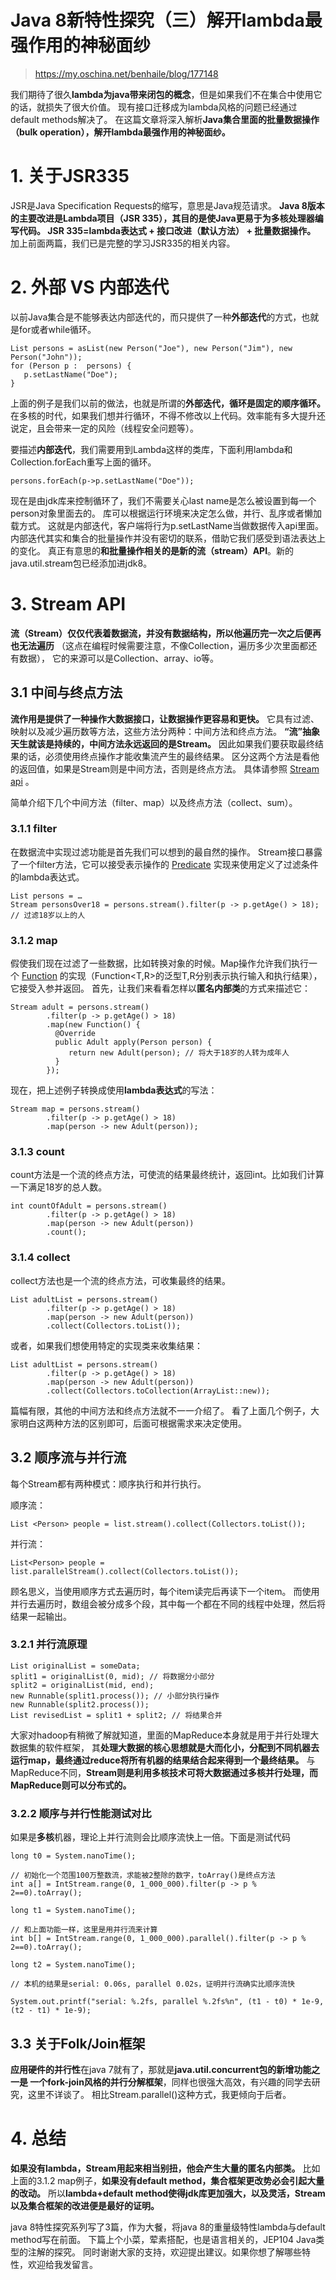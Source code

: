 

Java 8新特性探究（三）解开lambda最强作用的神秘面纱
======
> https://my.oschina.net/benhaile/blog/177148


我们期待了很久**lambda为java带来闭包的概念**，但是如果我们不在集合中使用它的话，就损失了很大价值。
现有接口迁移成为lambda风格的问题已经通过default methods解决了。
在这篇文章将深入解析**Java集合里面的批量数据操作（bulk operation），解开lambda最强作用的神秘面纱。**


# 1. 关于JSR335
JSR是Java Specification Requests的缩写，意思是Java规范请求。
**Java 8版本的主要改进是Lambda项目（JSR 335），其目的是使Java更易于为多核处理器编写代码。
JSR 335=lambda表达式 + 接口改进（默认方法） + 批量数据操作。**
加上前面两篇，我们已是完整的学习JSR335的相关内容。


# 2. 外部 VS 内部迭代
以前Java集合是不能够表达内部迭代的，而只提供了一种**外部迭代**的方式，也就是for或者while循环。

```
List persons = asList(new Person("Joe"), new Person("Jim"), new Person("John"));
for (Person p :  persons) {
   p.setLastName("Doe");
}
```
上面的例子是我们以前的做法，也就是所谓的**外部迭代，循环是固定的顺序循环。**
在多核的时代，如果我们想并行循环，不得不修改以上代码。效率能有多大提升还说定，且会带来一定的风险（线程安全问题等）。

要描述**内部迭代**，我们需要用到Lambda这样的类库，下面利用lambda和Collection.forEach重写上面的循环。
```
persons.forEach(p->p.setLastName("Doe"));
```
现在是由jdk库来控制循环了，我们不需要关心last name是怎么被设置到每一个person对象里面去的。
库可以根据运行环境来决定怎么做，并行、乱序或者懒加载方式。
这就是内部迭代，客户端将行为p.setLastName当做数据传入api里面。
内部迭代其实和集合的批量操作并没有密切的联系，借助它我们感受到语法表达上的变化。
真正有意思的**和批量操作相关的是新的流（stream）API**。新的java.util.stream包已经添加进jdk8。


# 3. Stream API
**流（Stream）仅仅代表着数据流，并没有数据结构，所以他遍历完一次之后便再也无法遍历**
（这点在编程时候需要注意，不像Collection，遍历多少次里面都还有数据），
它的来源可以是Collection、array、io等。

## 3.1 中间与终点方法
**流作用是提供了一种操作大数据接口，让数据操作更容易和更快。**
它具有过滤、映射以及减少遍历数等方法，这些方法分两种：中间方法和终点方法。
**“流”抽象天生就该是持续的，中间方法永远返回的是Stream。**
因此如果我们要获取最终结果的话，必须使用终点操作才能收集流产生的最终结果。
区分这两个方法是看他的返回值，如果是Stream则是中间方法，否则是终点方法。
具体请参照 [Stream api](https://docs.oracle.com/javase/8/docs/api/java/util/stream/Stream.html) 。

简单介绍下几个中间方法（filter、map）以及终点方法（collect、sum）。

### 3.1.1 filter
在数据流中实现过滤功能是首先我们可以想到的最自然的操作。
Stream接口暴露了一个filter方法，它可以接受表示操作的 [Predicate](https://docs.oracle.com/javase/8/docs/api/java/util/function/Predicate.html)
实现来使用定义了过滤条件的lambda表达式。

```
List persons = …
Stream personsOver18 = persons.stream().filter(p -> p.getAge() > 18); // 过滤18岁以上的人
```

### 3.1.2 map
假使我们现在过滤了一些数据，比如转换对象的时候。Map操作允许我们执行一个 [Function](https://docs.oracle.com/javase/8/docs/api/java/util/function/Function.html)
的实现（Function<T,R>的泛型T,R分别表示执行输入和执行结果），它接受入参并返回。
首先，让我们来看看怎样以**匿名内部类**的方式来描述它：
```
Stream adult = persons.stream()
        .filter(p -> p.getAge() > 18)
        .map(new Function() {
          @Override
          public Adult apply(Person person) {
             return new Adult(person); // 将大于18岁的人转为成年人
          }
        });
```
现在，把上述例子转换成使用**lambda表达式**的写法：
```
Stream map = persons.stream()
        .filter(p -> p.getAge() > 18)
        .map(person -> new Adult(person));
```

### 3.1.3 count
count方法是一个流的终点方法，可使流的结果最终统计，返回int。比如我们计算一下满足18岁的总人数。
```
int countOfAdult = persons.stream()
        .filter(p -> p.getAge() > 18)
        .map(person -> new Adult(person))
        .count();
```

### 3.1.4 collect
collect方法也是一个流的终点方法，可收集最终的结果。
```
List adultList = persons.stream()
        .filter(p -> p.getAge() > 18)
        .map(person -> new Adult(person))
        .collect(Collectors.toList());
```
或者，如果我们想使用特定的实现类来收集结果：
```
List adultList = persons.stream()
        .filter(p -> p.getAge() > 18)
        .map(person -> new Adult(person))
        .collect(Collectors.toCollection(ArrayList::new));
```

篇幅有限，其他的中间方法和终点方法就不一一介绍了。
看了上面几个例子，大家明白这两种方法的区别即可，后面可根据需求来决定使用。

## 3.2 顺序流与并行流
每个Stream都有两种模式：顺序执行和并行执行。

顺序流：
```
List <Person> people = list.stream().collect(Collectors.toList());
```
并行流：
```
List<Person> people = list.parallelStream().collect(Collectors.toList());
```
顾名思义，当使用顺序方式去遍历时，每个item读完后再读下一个item。
而使用并行去遍历时，数组会被分成多个段，其中每一个都在不同的线程中处理，然后将结果一起输出。

### 3.2.1 并行流原理
```
List originalList = someData;
split1 = originalList(0, mid); // 将数据分小部分
split2 = originalList(mid, end);
new Runnable(split1.process()); // 小部分执行操作
new Runnable(split2.process());
List revisedList = split1 + split2; // 将结果合并
```
大家对hadoop有稍微了解就知道，里面的MapReduce本身就是用于并行处理大数据集的软件框架，
其**处理大数据的核心思想就是大而化小，分配到不同机器去运行map，最终通过reduce将所有机器的结果结合起来得到一个最终结果。**
与MapReduce不同，**Stream则是利用多核技术可将大数据通过多核并行处理，而MapReduce则可以分布式的。**

### 3.2.2 顺序与并行性能测试对比
如果是**多核**机器，理论上并行流则会比顺序流快上一倍。下面是测试代码
```
long t0 = System.nanoTime();

// 初始化一个范围100万整数流，求能被2整除的数字，toArray()是终点方法
int a[] = IntStream.range(0, 1_000_000).filter(p -> p % 2==0).toArray();

long t1 = System.nanoTime();

// 和上面功能一样，这里是用并行流来计算
int b[] = IntStream.range(0, 1_000_000).parallel().filter(p -> p % 2==0).toArray();

long t2 = System.nanoTime();

// 本机的结果是serial: 0.06s, parallel 0.02s，证明并行流确实比顺序流快

System.out.printf("serial: %.2fs, parallel %.2fs%n", (t1 - t0) * 1e-9, (t2 - t1) * 1e-9);
```

## 3.3 关于Folk/Join框架
**应用硬件的并行性**在java 7就有了，那就是**java.util.concurrent包的新增功能之一是
一个fork-join风格的并行分解框架**，同样也很强大高效，有兴趣的同学去研究，这里不详谈了。
相比Stream.parallel()这种方式，我更倾向于后者。


# 4. 总结
**如果没有lambda，Stream用起来相当别扭，他会产生大量的匿名内部类。**
比如上面的3.1.2 map例子，**如果没有default method，集合框架更改势必会引起大量的改动。**
所以**lambda+default method使得jdk库更加强大，以及灵活，Stream以及集合框架的改进便是最好的证明。**

java 8特性探究系列写了3篇，作为大餐，将java 8的重量级特性lambda与default method写在前面。
下篇上个小菜，荤素搭配，也是语言相关的，JEP104 Java类型的注解的探究。
同时谢谢大家的支持，欢迎提出建议。如果你想了解哪些特性，欢迎给我发留言。

